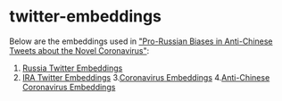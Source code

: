 # twitter-embeddings

Below are the embeddings used in ["Pro-Russian Biases in Anti-Chinese Tweets about the Novel Coronavirus"](https://arxiv.org/abs/2004.08726): 


1. [Russia Twitter Embeddings](https://drive.google.com/file/d/1HUWQr6jrEuLy9vonp8Mxz61NIOCawnm8/view?usp=sharing)
2. [IRA Twitter Embeddings](https://drive.google.com/file/d/1Gnx4OibUHc8tUdmDR6SYlaSV5Be0wD1y/view?usp=sharing)
3.[Coronavirus Embeddings](https://drive.google.com/file/d/1Gff13Rr_8CbnXRK0yqaS50VBpjuxt4AI/view?usp=sharing)
4.[Anti-Chinese Coronavirus Embeddings](https://drive.google.com/file/d/1ed3FXGRyQDO3r4LV4O5hhFhJ7tl69H5I/view?usp=sharing)
